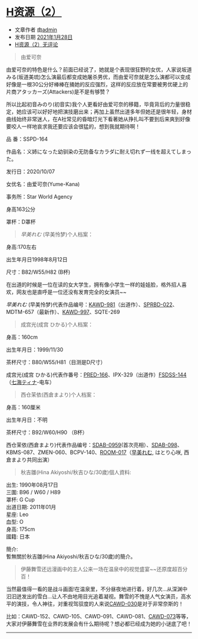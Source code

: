 # [H资源（2）](http://127.0.0.1/2021/01/28/h%e8%b5%84%e6%ba%90%ef%bc%882%ef%bc%89/)

* 文章作者 由[admin](http://127.0.0.1/author/test/)
* 发布日期 [2021年1月28日](http://127.0.0.1/2021/01/28/h%e8%b5%84%e6%ba%90%ef%bc%882%ef%bc%89/)
* [H资源（2）无评论](http://127.0.0.1/2021/01/28/h%e8%b5%84%e6%ba%90%ef%bc%882%ef%bc%89/#respond)

> 由爱可奈

由爱可奈的特色是什么？前面已经说了，她就是个表现很狂野的女优，人家说坂道みる(坂道美琉)怎么演最后都变成她屠杀男优，而由爱可奈就是怎么演都可以变成好像是一根30公分好棒棒在捅她的反应强烈，这样的反应放在常要被男优硬上的片商アタッカーズ(Attackers)是不是有够赞？

所以比起初音みのり(初音实)我个人更看好由爱可奈的移籍，毕竟背后的力量很稳定，她应该可以好好地把演技磨出来；再加上虽然出道多年但她还是很年轻，身材曲线始终非常迷人，在A社常见的昏暗灯光下看著她从挣扎叫不要到后来爽到好像要咬人一样地哀求我还要应该会很猛的，想到我就期待啊！

品 番：SSPD-164

作品名：义姉になった幼驯染の无防备なカラダに耐え切れず一线を超えてしまった。

发行日：2020/10/07

女优名：由爱可奈(Yume-Kana)

事务所：Star World Agency

身高163公分

罩杯：D罩杯

> _早美れむ_ (早美怜梦)个人档案：

身高:170左右

出生年月日1998年8月12日

尺寸：B82/W55/H82 (B杯)

在出道的时候是一位在读的女大学生，拥有像小学生一样的娃娃脸，格外招人喜欢，网友也是直呼是一位还没有发育完全的女演员~~

_早美れむ_
(早美怜梦)代表作品编号：[KAWD-981](http://www.chodis.com/tag/kawd-981)（出道作）、[SPRBD-022](http://www.chodis.com/tag/sprbd-022)、MDTM-657（最新作）、[KAWD-997](http://www.chodis.com/tag/kawd-997)、SQTE-269

> 成宫光(成宫 ひかる)个人档案：

身高：160cm

出生年月日：1999/11/30

茶杯尺寸：B80/W55/H81（目测是D尺寸）

成宫光(成宫
ひかる)代表作番号：[PRED-166](http://www.chodis.com/tag/pred-166)、IPX-329（出道作）[FSDSS-144](http://www.chodis.com/tag/fsdss-144)（[七海ティナ](http://www.chodis.com/tag/%e4%b8%83%e6%b5%b7%e3%83%86%e3%82%a3%e3%83%8a)-电车）

> 西仓茉依(西倉まより)个人档案：

身高：160厘米

出生年月日：不明

茶杯尺寸：B92/W60/H90 （B杯）

西仓茉依(西倉まより)代表作品编号：[SDAB-0959](http://www.chodis.com/tag/sdab-0959)(首次亮相）、[SDAB-098](http://www.chodis.com/tag/sdab-098)、KBMS-087、ZMEN-060、BCPV-140、[ROOM-017](http://www.chodis.com/tag/room-017)（[早美れむ](http://www.chodis.com/tag/%e6%97%a9%e7%be%8e%e3%82%8c%e3%82%80),
はとり心咲, 西倉まより共同出演）

> 秋吉雛(Hina Akiyoshi/秋吉ひな/30歲)個人資料:

出生: 1990年08月17日  
三圍: B96 / W60 / H89  
罩杯: G Cup  
出道日期: 2011年01月  
星座: Leo  
血型: O  
身高: 175cm  
國籍: 日本

簡介:  
暫無關於秋吉雛(Hina Akiyoshi/秋吉ひな/30歲)的簡介。

> 伊藤舞雪还远漫画中的主人公来一场在温泉中的视觉盛宴~~还原度超百分百！

当然最值得一看的是战斗画面!在温泉里，不分昼夜地进行着，好几次…从深渊中汩汩迸发出的雪白…让人不由地用目光追着凝视。舞雪的不愧是人气女演员，高水平的演技，令人神往，对重视驾驭度的人来说[CAWD-030](http://www.chodis.com/tag/cawd-030)是对于非常奈斯的！

比如：CAWD-152、CAWD-105、CAWD-091、CAWD-081、[CAWD-073](http://www.chodis.com/tag/cawd-073)等等，大家对伊藤舞雪在业界的发展会有什么期待呢？想必都已经成为她的小谜底了吧！

* * *